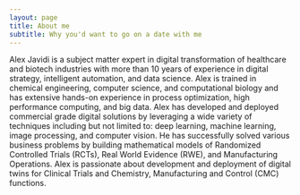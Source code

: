 ```yaml
---
layout: page
title: About me
subtitle: Why you'd want to go on a date with me
---
```


Alex Javidi is a subject matter expert in digital transformation of healthcare and biotech industries with more than 10 years of experience in digital strategy, intelligent automation, and data science. Alex is trained in chemical engineering, computer science, and computational biology and has extensive hands-on experience in process optimization, high performance computing, and big data. Alex has developed and deployed commercial grade digital solutions by leveraging a wide variety of techniques including but not limited to: deep learning, machine learning, image processing, and computer vision. He has successfully solved various business problems by building mathematical models of Randomized Controlled Trials (RCTs), Real World Evidence (RWE), and Manufacturing Operations. Alex is passionate about development and deployment of digital twins for Clinical Trials and Chemistry, Manufacturing and Control (CMC) functions.
